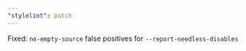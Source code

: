 ```yaml
---
"stylelint": patch
---
```


Fixed: `no-empty-source` false positives for `--report-needless-disables`

